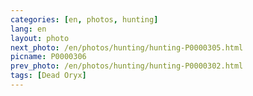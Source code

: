 ```yaml
---
categories: [en, photos, hunting]
lang: en
layout: photo
next_photo: /en/photos/hunting/hunting-P0000305.html
picname: P0000306
prev_photo: /en/photos/hunting/hunting-P0000302.html
tags: [Dead Oryx]
---
```

